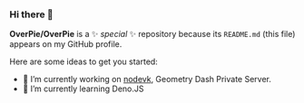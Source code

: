 ### Hi there 👋

**OverPie/OverPie** is a ✨ _special_ ✨ repository because its `README.md` (this file) appears on my GitHub profile.

Here are some ideas to get you started:

- 🔭 I’m currently working on [nodevk](https://github.com/OverPie/nodevk), Geometry Dash Private Server.
- 🌱 I’m currently learning Deno.JS
<!---
- 👯 I’m looking to collaborate on ...
- 🤔 I’m looking for help with ...
- 💬 Ask me about ...
- 📫 How to reach me: ...
- 😄 Pronouns: ...
- ⚡ Fun fact: ...
--->
